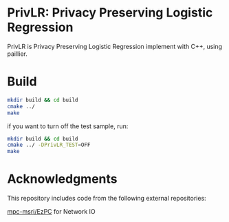# PrivLR: Privacy Preserving Logistic Regression

PrivLR is Privacy Preserving Logistic Regression implement with C++, using paillier.

# Build

```bash
mkdir build && cd build
cmake ../
make
```

if you want to turn off the test sample, run:

```bash
mkdir build && cd build
cmake ../ -DPrivLR_TEST=OFF
make
```

# Acknowledgments

This repository includes code from the following external repositories:

[mpc-msri/EzPC](https://github.com/mpc-msri/EzPC) for Network IO